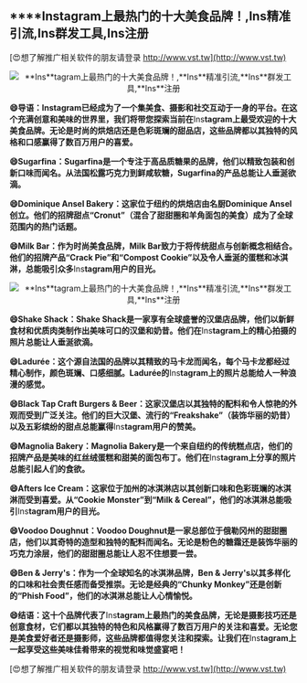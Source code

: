 ## ****Ins**tagram上最热门的十大美食品牌！,**Ins**精准引流,**Ins**群发工具,**Ins**注册**

[😍想了解推广相关软件的朋友请登录 http://www.vst.tw](http://www.vst.tw)

 <center><img src="https://vst.tw/MP4/tuiguang/png/4.png" alt="**Ins**tagram上最热门的十大美食品牌！,**Ins**精准引流,**Ins**群发工具,**Ins**注册"></center>

**😄导语：**Ins**tagram已经成为了一个集美食、摄影和社交互动于一身的平台。在这个充满创意和美味的世界里，我们将带您探索当前在**Ins**tagram上最受欢迎的十大美食品牌。无论是时尚的烘焙店还是色彩斑斓的甜品店，这些品牌都以其独特的风格和口感赢得了数百万用户的喜爱。**

**😄Sugarfina：Sugarfina是一个专注于高品质糖果的品牌，他们以精致包装和创新口味而闻名。从法国松露巧克力到鲜咸软糖，Sugarfina的产品总能让人垂涎欲滴。**

**😄Dominique Ansel Bakery：这家位于纽约的烘焙店由名厨Dominique Ansel创立。他们的招牌甜点“Cronut”（混合了甜甜圈和羊角面包的美食）成为了全球范围内的热门话题。**

**😄Milk Bar：作为时尚美食品牌，Milk Bar致力于将传统甜点与创新概念相结合。他们的招牌产品“Crack Pie”和“Compost Cookie”以及令人垂涎的蛋糕和冰淇淋，总能吸引众多**Ins**tagram用户的目光。**

 <center><img src="https://vst.tw/MP4/tuiguang/png/0.png" alt="**Ins**tagram上最热门的十大美食品牌！,**Ins**精准引流,**Ins**群发工具,**Ins**注册"></center>

**😄Shake Shack：Shake Shack是一家享有全球盛誉的汉堡店品牌，他们以新鲜食材和优质肉类制作出美味可口的汉堡和奶昔。他们在**Ins**tagram上的精心拍摄的照片总能让人垂涎欲滴。**

**😄Ladurée：这个源自法国的品牌以其精致的马卡龙而闻名，每个马卡龙都经过精心制作，颜色斑斓、口感细腻。Ladurée的**Ins**tagram上的照片总能给人一种浪漫的感觉。**

**😄Black Tap Craft Burgers & Beer：这家汉堡店以其独特的配料和令人惊艳的外观而受到广泛关注。他们的巨大汉堡、流行的“Freakshake”（装饰华丽的奶昔）以及五彩缤纷的甜点总能赢得**Ins**tagram用户的赞美。**

**😄Magnolia Bakery：Magnolia Bakery是一个来自纽约的传统糕点店，他们的招牌产品是美味的红丝绒蛋糕和甜美的面包布丁。他们在**Ins**tagram上分享的照片总能引起人们的食欲。**

**😄Afters Ice Cream：这家位于加州的冰淇淋店以其创新口味和色彩斑斓的冰淇淋而受到喜爱。从“Cookie Monster”到“Milk & Cereal”，他们的冰淇淋总能吸引**Ins**tagram用户的目光。**

**😄Voodoo Doughnut：Voodoo Doughnut是一家总部位于俄勒冈州的甜甜圈店，他们以其奇特的造型和独特的配料而闻名。无论是粉色的糖霜还是装饰华丽的巧克力涂层，他们的甜甜圈总能让人忍不住想要一尝。**

**😄Ben & Jerry's：作为一个全球知名的冰淇淋品牌，Ben & Jerry's以其多样化的口味和社会责任感而备受推崇。无论是经典的“Chunky Monkey”还是创新的“Phish Food”，他们的冰淇淋总能让人心情愉悦。**

**😄结语：这十个品牌代表了**Ins**tagram上最热门的美食品牌，无论是摄影技巧还是创意食材，它们都以其独特的特色和风格赢得了数百万用户的关注和喜爱。无论您是美食爱好者还是摄影师，这些品牌都值得您关注和探索。让我们在**Ins**tagram上一起享受这些美味佳肴带来的视觉和味觉盛宴吧！**

[😍想了解推广相关软件的朋友请登录 http://www.vst.tw](http://www.vst.tw)



